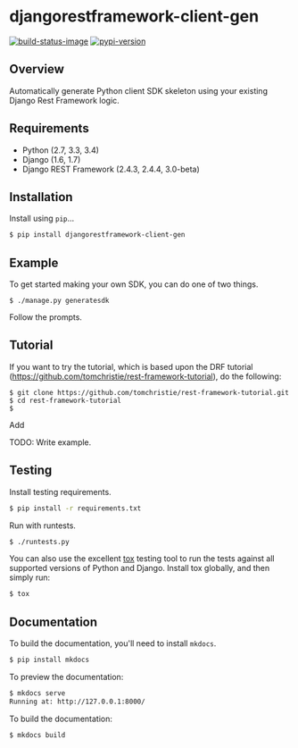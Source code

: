 # djangorestframework-client-gen

[![build-status-image]][travis]
[![pypi-version]][pypi]

## Overview

Automatically generate Python client SDK skeleton using your existing Django Rest Framework logic.

## Requirements

* Python (2.7, 3.3, 3.4)
* Django (1.6, 1.7)
* Django REST Framework (2.4.3, 2.4.4, 3.0-beta)

## Installation

Install using `pip`...

```bash
$ pip install djangorestframework-client-gen
```

## Example

To get started making your own SDK, you can do one of two things.

```
$ ./manage.py generatesdk
```

Follow the prompts.

## Tutorial

If you want to try the tutorial, which is based upon the DRF tutorial
(https://github.com/tomchristie/rest-framework-tutorial), do the following:

```
$ git clone https://github.com/tomchristie/rest-framework-tutorial.git
$ cd rest-framework-tutorial
$ 
```

Add 

TODO: Write example.

## Testing

Install testing requirements.

```bash
$ pip install -r requirements.txt
```

Run with runtests.

```bash
$ ./runtests.py
```

You can also use the excellent [tox](http://tox.readthedocs.org/en/latest/) testing tool to run the tests against all supported versions of Python and Django. Install tox globally, and then simply run:

```bash
$ tox
```

## Documentation

To build the documentation, you'll need to install `mkdocs`.

```bash
$ pip install mkdocs
```

To preview the documentation:

```bash
$ mkdocs serve
Running at: http://127.0.0.1:8000/
```

To build the documentation:

```bash
$ mkdocs build
```


[build-status-image]: https://secure.travis-ci.org/kevinlondon/django-rest-framework-client-gen.png?branch=master
[travis]: http://travis-ci.org/kevinlondon/django-rest-framework-client-gen?branch=master
[pypi-version]: https://pypip.in/version/djangorestframework-client-gen/badge.svg
[pypi]: https://pypi.python.org/pypi/djangorestframework-client-gen

